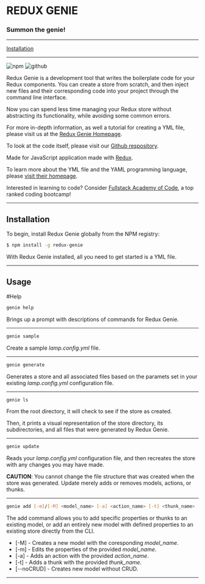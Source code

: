 # REDUX GENIE

### Summon the genie!

---

[Installation](##Installation)

---

![npm](https://badge.fury.io/js/redux-genie.svg) ![github](https://badge.fury.io/gh/lovely-libras%2Fredux-genie.svg)

Redux Genie is a development tool that writes the boilerplate code for your Redux components. You can create a store from scratch, and then inject new files and their corresponding code into your project through the command line interface.

Now you can spend less time managing your Redux store without abstracting its functionality, while avoiding some common errors.

For more in-depth information, as well a tutorial for creating a YML file, please visit us at the [Redux Genie Homepage](https://redux-genie.herokuapp.com/).

To look at the code itself, please visit our [Github respository](https://github.com/lovely-libras/redux-genie).

Made for JavaScript application made with [Redux](https://redux.js.org/).

To learn more about the YML file and the YAML programming language, please [visit their homepage](https://yaml.org/).

Interested in learning to code? Consider [Fullstack Academy of Code](https://www.fullstackacademy.com/), a top ranked coding bootcamp!

---

## Installation

To begin, install Redux Genie globally from the NPM registry:

```bash
$ npm install -g redux-genie
```

With Redux Genie installed, all you need to get started is a YML file.

---

## Usage

#Help

```bash
genie help
```

Brings up a prompt with descriptions of commands for Redux Genie.

---

```bash
genie sample
```

Create a sample _lamp.config.yml_ file.

---

```bash
genie generate
```

Generates a store and all associated files based on the paramets set in your existing _lamp.config.yml_ configuration file.

---

```bash
genie ls
```

From the root directory, it will check to see if the store as created.

Then, it prints a visual representation of the store directory, its subdirectories, and all files that were generated by Redux Genie.

---

```bash
genie update
```

Reads your _lamp.config.yml_ configuration file, and then recreates the store with any changes you may have made.

**CAUTION**: You cannot change the file structure that was created when the store was generated. Update merely adds or removes models, actions, or thunks.

---

```bash
genie add [-m]/[-M] <model_name> [-a] <action_name> [-t] <thunk_name>
```

The add command allows you to add specific properties or thunks to an existing model, or add an entirely new model with defined properties to an existing store directly from the CLI.

- [-M] - Creates a new model with the coresponding _model_name_.
- [-m] - Edits the properties of the provided _model_name_.
- [-a] - Adds an action with the provided _action_name_.
- [-t] - Adds a thunk with the provided _thunk_name_.
- [--noCRUD] - Creates new model without CRUD.

---
